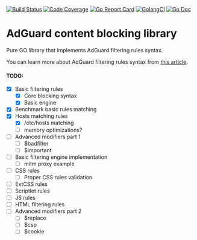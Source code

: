 [![Build Status](https://travis-ci.org/AdguardTeam/urlfilter.svg?branch=master)](https://travis-ci.org/AdguardTeam/urlfilter)
[![Code Coverage](https://img.shields.io/codecov/c/github/AdguardTeam/urlfilter/master.svg)](https://codecov.io/github/AdguardTeam/urlfilter?branch=master)
[![Go Report Card](https://goreportcard.com/badge/github.com/AdguardTeam/urlfilter)](https://goreportcard.com/report/AdguardTeam/urlfilter)
[![GolangCI](https://golangci.com/badges/github.com/AdguardTeam/urlfilter.svg)](https://golangci.com/r/github.com/AdguardTeam/urlfilter)
[![Go Doc](https://godoc.org/github.com/AdguardTeam/urlfilter?status.svg)](https://godoc.org/github.com/AdguardTeam/urlfilter)

# AdGuard content blocking library

Pure GO library that implements AdGuard filtering rules syntax.

You can learn more about AdGuard filtering rules syntax from [this article](https://kb.adguard.com/en/general/how-to-create-your-own-ad-filters).

#### TODO:

* [X] Basic filtering rules
    * [X] Core blocking syntax
    * [X] Basic engine
* [X] Benchmark basic rules matching
* [X] Hosts matching rules
    * [X] /etc/hosts matching
    * [ ] memory optimizations?
* [ ] Advanced modifiers part 1
    * [ ] $badfilter
    * [ ] $important
* [ ] Basic filtering engine implementation
    * [ ] mitm proxy example
* [ ] CSS rules
    * [ ] Proper CSS rules validation
* [ ] ExtCSS rules
* [ ] Scriptlet rules
* [ ] JS rules
* [ ] HTML filtering rules
* [ ] Advanced modifiers part 2
    * [ ] $replace
    * [ ] $csp
    * [ ] $cookie